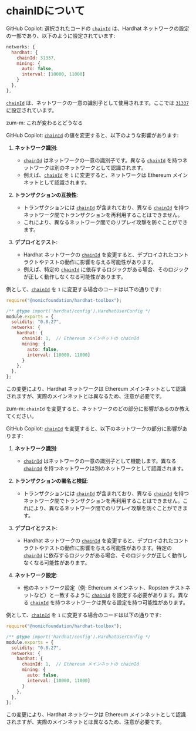 # chainIDについて


GitHub Copilot: 選択されたコードの [`chainId`](command:_github.copilot.openSymbolFromReferences?%5B%22%22%2C%5B%7B%22uri%22%3A%7B%22scheme%22%3A%22file%22%2C%22authority%22%3A%22%22%2C%22path%22%3A%22%2FUsers%2Fkazumamiura%2F2024%2FBC%2Fproject%2Fhardhat%2Ferc20%2Fhardhat.config.js%22%2C%22query%22%3A%22%22%2C%22fragment%22%3A%22%22%7D%2C%22pos%22%3A%7B%22line%22%3A7%2C%22character%22%3A6%7D%7D%5D%2C%228eb6c79e-3335-44cb-97c4-d92ae33c8590%22%5D "Go to definition") は、Hardhat ネットワークの設定の一部であり、以下のように設定されています:

```javascript
networks: {
  hardhat: {
    chainId: 31337,
    mining: {
      auto: false,
      interval: [10000, 11000]
    }
  },
},
```

[`chainId`](command:_github.copilot.openSymbolFromReferences?%5B%22%22%2C%5B%7B%22uri%22%3A%7B%22scheme%22%3A%22file%22%2C%22authority%22%3A%22%22%2C%22path%22%3A%22%2FUsers%2Fkazumamiura%2F2024%2FBC%2Fproject%2Fhardhat%2Ferc20%2Fhardhat.config.js%22%2C%22query%22%3A%22%22%2C%22fragment%22%3A%22%22%7D%2C%22pos%22%3A%7B%22line%22%3A7%2C%22character%22%3A6%7D%7D%5D%2C%228eb6c79e-3335-44cb-97c4-d92ae33c8590%22%5D "Go to definition") は、ネットワークの一意の識別子として使用されます。ここでは [`31337`](command:_github.copilot.openSymbolFromReferences?%5B%22%22%2C%5B%7B%22uri%22%3A%7B%22scheme%22%3A%22file%22%2C%22authority%22%3A%22%22%2C%22path%22%3A%22%2FUsers%2Fkazumamiura%2F2024%2FBC%2Fproject%2Fhardhat%2Ferc20%2Fhardhat.config.js%22%2C%22query%22%3A%22%22%2C%22fragment%22%3A%22%22%7D%2C%22pos%22%3A%7B%22line%22%3A7%2C%22character%22%3A15%7D%7D%5D%2C%228eb6c79e-3335-44cb-97c4-d92ae33c8590%22%5D "Go to definition") に設定されています。

zum-m: これが変わるとどうなる

GitHub Copilot: [`chainId`](command:_github.copilot.openSymbolFromReferences?%5B%22%22%2C%5B%7B%22uri%22%3A%7B%22scheme%22%3A%22file%22%2C%22authority%22%3A%22%22%2C%22path%22%3A%22%2FUsers%2Fkazumamiura%2F2024%2FBC%2Fproject%2Fhardhat%2Ferc20%2Fhardhat.config.js%22%2C%22query%22%3A%22%22%2C%22fragment%22%3A%22%22%7D%2C%22pos%22%3A%7B%22line%22%3A7%2C%22character%22%3A6%7D%7D%5D%2C%22d071cf10-e15c-4c14-9f80-7dd62809f20a%22%5D "Go to definition") の値を変更すると、以下のような影響があります:

1. **ネットワーク識別**:

   - [`chainId`](command:_github.copilot.openSymbolFromReferences?%5B%22%22%2C%5B%7B%22uri%22%3A%7B%22scheme%22%3A%22file%22%2C%22authority%22%3A%22%22%2C%22path%22%3A%22%2FUsers%2Fkazumamiura%2F2024%2FBC%2Fproject%2Fhardhat%2Ferc20%2Fhardhat.config.js%22%2C%22query%22%3A%22%22%2C%22fragment%22%3A%22%22%7D%2C%22pos%22%3A%7B%22line%22%3A7%2C%22character%22%3A6%7D%7D%5D%2C%22d071cf10-e15c-4c14-9f80-7dd62809f20a%22%5D "Go to definition") はネットワークの一意の識別子です。異なる [`chainId`](command:_github.copilot.openSymbolFromReferences?%5B%22%22%2C%5B%7B%22uri%22%3A%7B%22scheme%22%3A%22file%22%2C%22authority%22%3A%22%22%2C%22path%22%3A%22%2FUsers%2Fkazumamiura%2F2024%2FBC%2Fproject%2Fhardhat%2Ferc20%2Fhardhat.config.js%22%2C%22query%22%3A%22%22%2C%22fragment%22%3A%22%22%7D%2C%22pos%22%3A%7B%22line%22%3A7%2C%22character%22%3A6%7D%7D%5D%2C%22d071cf10-e15c-4c14-9f80-7dd62809f20a%22%5D "Go to definition") を持つネットワークは別のネットワークとして認識されます。
   - 例えば、[`chainId`](command:_github.copilot.openSymbolFromReferences?%5B%22%22%2C%5B%7B%22uri%22%3A%7B%22scheme%22%3A%22file%22%2C%22authority%22%3A%22%22%2C%22path%22%3A%22%2FUsers%2Fkazumamiura%2F2024%2FBC%2Fproject%2Fhardhat%2Ferc20%2Fhardhat.config.js%22%2C%22query%22%3A%22%22%2C%22fragment%22%3A%22%22%7D%2C%22pos%22%3A%7B%22line%22%3A7%2C%22character%22%3A6%7D%7D%5D%2C%22d071cf10-e15c-4c14-9f80-7dd62809f20a%22%5D "Go to definition") を `1` に変更すると、ネットワークは Ethereum メインネットとして認識されます。
2. **トランザクションの互換性**:

   - トランザクションには [`chainId`](command:_github.copilot.openSymbolFromReferences?%5B%22%22%2C%5B%7B%22uri%22%3A%7B%22scheme%22%3A%22file%22%2C%22authority%22%3A%22%22%2C%22path%22%3A%22%2FUsers%2Fkazumamiura%2F2024%2FBC%2Fproject%2Fhardhat%2Ferc20%2Fhardhat.config.js%22%2C%22query%22%3A%22%22%2C%22fragment%22%3A%22%22%7D%2C%22pos%22%3A%7B%22line%22%3A7%2C%22character%22%3A6%7D%7D%5D%2C%22d071cf10-e15c-4c14-9f80-7dd62809f20a%22%5D "Go to definition") が含まれており、異なる [`chainId`](command:_github.copilot.openSymbolFromReferences?%5B%22%22%2C%5B%7B%22uri%22%3A%7B%22scheme%22%3A%22file%22%2C%22authority%22%3A%22%22%2C%22path%22%3A%22%2FUsers%2Fkazumamiura%2F2024%2FBC%2Fproject%2Fhardhat%2Ferc20%2Fhardhat.config.js%22%2C%22query%22%3A%22%22%2C%22fragment%22%3A%22%22%7D%2C%22pos%22%3A%7B%22line%22%3A7%2C%22character%22%3A6%7D%7D%5D%2C%22d071cf10-e15c-4c14-9f80-7dd62809f20a%22%5D "Go to definition") を持つネットワーク間でトランザクションを再利用することはできません。
   - これにより、異なるネットワーク間でのリプレイ攻撃を防ぐことができます。
3. **デプロイとテスト**:

   - Hardhat ネットワークの [`chainId`](command:_github.copilot.openSymbolFromReferences?%5B%22%22%2C%5B%7B%22uri%22%3A%7B%22scheme%22%3A%22file%22%2C%22authority%22%3A%22%22%2C%22path%22%3A%22%2FUsers%2Fkazumamiura%2F2024%2FBC%2Fproject%2Fhardhat%2Ferc20%2Fhardhat.config.js%22%2C%22query%22%3A%22%22%2C%22fragment%22%3A%22%22%7D%2C%22pos%22%3A%7B%22line%22%3A7%2C%22character%22%3A6%7D%7D%5D%2C%22d071cf10-e15c-4c14-9f80-7dd62809f20a%22%5D "Go to definition") を変更すると、デプロイされたコントラクトやテストの動作に影響を与える可能性があります。
   - 例えば、特定の [`chainId`](command:_github.copilot.openSymbolFromReferences?%5B%22%22%2C%5B%7B%22uri%22%3A%7B%22scheme%22%3A%22file%22%2C%22authority%22%3A%22%22%2C%22path%22%3A%22%2FUsers%2Fkazumamiura%2F2024%2FBC%2Fproject%2Fhardhat%2Ferc20%2Fhardhat.config.js%22%2C%22query%22%3A%22%22%2C%22fragment%22%3A%22%22%7D%2C%22pos%22%3A%7B%22line%22%3A7%2C%22character%22%3A6%7D%7D%5D%2C%22d071cf10-e15c-4c14-9f80-7dd62809f20a%22%5D "Go to definition") に依存するロジックがある場合、そのロジックが正しく動作しなくなる可能性があります。

例として、[`chainId`](command:_github.copilot.openSymbolFromReferences?%5B%22%22%2C%5B%7B%22uri%22%3A%7B%22scheme%22%3A%22file%22%2C%22authority%22%3A%22%22%2C%22path%22%3A%22%2FUsers%2Fkazumamiura%2F2024%2FBC%2Fproject%2Fhardhat%2Ferc20%2Fhardhat.config.js%22%2C%22query%22%3A%22%22%2C%22fragment%22%3A%22%22%7D%2C%22pos%22%3A%7B%22line%22%3A7%2C%22character%22%3A6%7D%7D%5D%2C%22d071cf10-e15c-4c14-9f80-7dd62809f20a%22%5D "Go to definition") を `1` に変更する場合のコードは以下の通りです:

```javascript
require("@nomicfoundation/hardhat-toolbox");

/** @type import('hardhat/config').HardhatUserConfig */
module.exports = {
  solidity: "0.8.27",
  networks: {
    hardhat: {
      chainId: 1,  // Ethereum メインネットの chainId
      mining: {
        auto: false,
        interval: [10000, 11000]
      }
    },
  },
};
```

この変更により、Hardhat ネットワークは Ethereum メインネットとして認識されますが、実際のメインネットとは異なるため、注意が必要です。

zum-m: `chainId` を変更すると、ネットワークのどの部分に影響があるのか教えてください。

GitHub Copilot: [`chainId`](command:_github.copilot.openSymbolFromReferences?%5B%22%22%2C%5B%7B%22uri%22%3A%7B%22scheme%22%3A%22file%22%2C%22authority%22%3A%22%22%2C%22path%22%3A%22%2FUsers%2Fkazumamiura%2F2024%2FBC%2Fproject%2Fhardhat%2Ferc20%2Fhardhat.config.js%22%2C%22query%22%3A%22%22%2C%22fragment%22%3A%22%22%7D%2C%22pos%22%3A%7B%22line%22%3A7%2C%22character%22%3A6%7D%7D%5D%2C%22ad175067-076f-4ec2-a7cd-480538adfeaf%22%5D "Go to definition") を変更すると、以下のネットワークの部分に影響があります:

1. **ネットワーク識別**:

   - [`chainId`](command:_github.copilot.openSymbolFromReferences?%5B%22%22%2C%5B%7B%22uri%22%3A%7B%22scheme%22%3A%22file%22%2C%22authority%22%3A%22%22%2C%22path%22%3A%22%2FUsers%2Fkazumamiura%2F2024%2FBC%2Fproject%2Fhardhat%2Ferc20%2Fhardhat.config.js%22%2C%22query%22%3A%22%22%2C%22fragment%22%3A%22%22%7D%2C%22pos%22%3A%7B%22line%22%3A7%2C%22character%22%3A6%7D%7D%5D%2C%22ad175067-076f-4ec2-a7cd-480538adfeaf%22%5D "Go to definition") はネットワークの一意の識別子として機能します。異なる [`chainId`](command:_github.copilot.openSymbolFromReferences?%5B%22%22%2C%5B%7B%22uri%22%3A%7B%22scheme%22%3A%22file%22%2C%22authority%22%3A%22%22%2C%22path%22%3A%22%2FUsers%2Fkazumamiura%2F2024%2FBC%2Fproject%2Fhardhat%2Ferc20%2Fhardhat.config.js%22%2C%22query%22%3A%22%22%2C%22fragment%22%3A%22%22%7D%2C%22pos%22%3A%7B%22line%22%3A7%2C%22character%22%3A6%7D%7D%5D%2C%22ad175067-076f-4ec2-a7cd-480538adfeaf%22%5D "Go to definition") を持つネットワークは別のネットワークとして認識されます。
2. **トランザクションの署名と検証**:

   - トランザクションには [`chainId`](command:_github.copilot.openSymbolFromReferences?%5B%22%22%2C%5B%7B%22uri%22%3A%7B%22scheme%22%3A%22file%22%2C%22authority%22%3A%22%22%2C%22path%22%3A%22%2FUsers%2Fkazumamiura%2F2024%2FBC%2Fproject%2Fhardhat%2Ferc20%2Fhardhat.config.js%22%2C%22query%22%3A%22%22%2C%22fragment%22%3A%22%22%7D%2C%22pos%22%3A%7B%22line%22%3A7%2C%22character%22%3A6%7D%7D%5D%2C%22ad175067-076f-4ec2-a7cd-480538adfeaf%22%5D "Go to definition") が含まれており、異なる [`chainId`](command:_github.copilot.openSymbolFromReferences?%5B%22%22%2C%5B%7B%22uri%22%3A%7B%22scheme%22%3A%22file%22%2C%22authority%22%3A%22%22%2C%22path%22%3A%22%2FUsers%2Fkazumamiura%2F2024%2FBC%2Fproject%2Fhardhat%2Ferc20%2Fhardhat.config.js%22%2C%22query%22%3A%22%22%2C%22fragment%22%3A%22%22%7D%2C%22pos%22%3A%7B%22line%22%3A7%2C%22character%22%3A6%7D%7D%5D%2C%22ad175067-076f-4ec2-a7cd-480538adfeaf%22%5D "Go to definition") を持つネットワーク間でトランザクションを再利用することはできません。これにより、異なるネットワーク間でのリプレイ攻撃を防ぐことができます。
3. **デプロイとテスト**:

   - Hardhat ネットワークの [`chainId`](command:_github.copilot.openSymbolFromReferences?%5B%22%22%2C%5B%7B%22uri%22%3A%7B%22scheme%22%3A%22file%22%2C%22authority%22%3A%22%22%2C%22path%22%3A%22%2FUsers%2Fkazumamiura%2F2024%2FBC%2Fproject%2Fhardhat%2Ferc20%2Fhardhat.config.js%22%2C%22query%22%3A%22%22%2C%22fragment%22%3A%22%22%7D%2C%22pos%22%3A%7B%22line%22%3A7%2C%22character%22%3A6%7D%7D%5D%2C%22ad175067-076f-4ec2-a7cd-480538adfeaf%22%5D "Go to definition") を変更すると、デプロイされたコントラクトやテストの動作に影響を与える可能性があります。特定の [`chainId`](command:_github.copilot.openSymbolFromReferences?%5B%22%22%2C%5B%7B%22uri%22%3A%7B%22scheme%22%3A%22file%22%2C%22authority%22%3A%22%22%2C%22path%22%3A%22%2FUsers%2Fkazumamiura%2F2024%2FBC%2Fproject%2Fhardhat%2Ferc20%2Fhardhat.config.js%22%2C%22query%22%3A%22%22%2C%22fragment%22%3A%22%22%7D%2C%22pos%22%3A%7B%22line%22%3A7%2C%22character%22%3A6%7D%7D%5D%2C%22ad175067-076f-4ec2-a7cd-480538adfeaf%22%5D "Go to definition") に依存するロジックがある場合、そのロジックが正しく動作しなくなる可能性があります。
4. **ネットワーク設定**:

   - 他のネットワーク設定（例: Ethereum メインネット、Ropsten テストネットなど）と一致するように [`chainId`](command:_github.copilot.openSymbolFromReferences?%5B%22%22%2C%5B%7B%22uri%22%3A%7B%22scheme%22%3A%22file%22%2C%22authority%22%3A%22%22%2C%22path%22%3A%22%2FUsers%2Fkazumamiura%2F2024%2FBC%2Fproject%2Fhardhat%2Ferc20%2Fhardhat.config.js%22%2C%22query%22%3A%22%22%2C%22fragment%22%3A%22%22%7D%2C%22pos%22%3A%7B%22line%22%3A7%2C%22character%22%3A6%7D%7D%5D%2C%22ad175067-076f-4ec2-a7cd-480538adfeaf%22%5D "Go to definition") を設定する必要があります。異なる [`chainId`](command:_github.copilot.openSymbolFromReferences?%5B%22%22%2C%5B%7B%22uri%22%3A%7B%22scheme%22%3A%22file%22%2C%22authority%22%3A%22%22%2C%22path%22%3A%22%2FUsers%2Fkazumamiura%2F2024%2FBC%2Fproject%2Fhardhat%2Ferc20%2Fhardhat.config.js%22%2C%22query%22%3A%22%22%2C%22fragment%22%3A%22%22%7D%2C%22pos%22%3A%7B%22line%22%3A7%2C%22character%22%3A6%7D%7D%5D%2C%22ad175067-076f-4ec2-a7cd-480538adfeaf%22%5D "Go to definition") を持つネットワークは異なる設定を持つ可能性があります。

例として、[`chainId`](command:_github.copilot.openSymbolFromReferences?%5B%22%22%2C%5B%7B%22uri%22%3A%7B%22scheme%22%3A%22file%22%2C%22authority%22%3A%22%22%2C%22path%22%3A%22%2FUsers%2Fkazumamiura%2F2024%2FBC%2Fproject%2Fhardhat%2Ferc20%2Fhardhat.config.js%22%2C%22query%22%3A%22%22%2C%22fragment%22%3A%22%22%7D%2C%22pos%22%3A%7B%22line%22%3A7%2C%22character%22%3A6%7D%7D%5D%2C%22ad175067-076f-4ec2-a7cd-480538adfeaf%22%5D "Go to definition") を `1` に変更する場合のコードは以下の通りです:

```javascript
require("@nomicfoundation/hardhat-toolbox");

/** @type import('hardhat/config').HardhatUserConfig */
module.exports = {
  solidity: "0.8.27",
  networks: {
    hardhat: {
      chainId: 1,  // Ethereum メインネットの chainId
      mining: {
        auto: false,
        interval: [10000, 11000]
      }
    },
  },
};
```

この変更により、Hardhat ネットワークは Ethereum メインネットとして認識されますが、実際のメインネットとは異なるため、注意が必要です。
